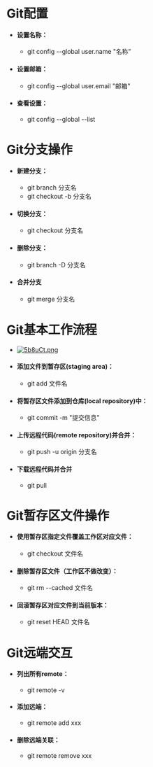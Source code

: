 # Git配置

* #### 设置名称：

  * git config --global user.name "名称" 

* #### 设置邮箱：

  * git config --global user.email "邮箱"  

* #### 查看设置：

  * git config --global --list

# Git分支操作

* #### 新建分支：

  * git branch  分支名
  * git checkout -b 分支名

* #### 切换分支：

  * git checkout 分支名

* #### 删除分支：

  * git branch -D 分支名

* #### 合并分支

  * git merge 分支名

# Git基本工作流程

* [![5b8uCt.png](https://z3.ax1x.com/2021/10/27/5b8uCt.png)](https://imgtu.com/i/5b8uCt)

* #### 添加文件到暂存区(staging area)：

  * git add 文件名

* #### 将暂存区文件添加到仓库(local repository)中：

  * git commit -m "提交信息"

* #### 上传远程代码(remote repository)并合并：

  * git push -u origin 分支名

* #### 下载远程代码并合并

  * git pull

# Git暂存区文件操作

* #### 使用暂存区指定文件覆盖工作区对应文件：

  * git checkout 文件名

* #### 删除暂存区文件（工作区不做改变）：

  * git rm --cached 文件名

* #### 回滚暂存区对应文件到当前版本：

  * git reset HEAD 文件名

# Git远端交互

* #### 列出所有remote：

  * git remote -v

* #### 添加远端：

  * git remote add xxx

* #### 删除远端关联：

  * git remote remove xxx
